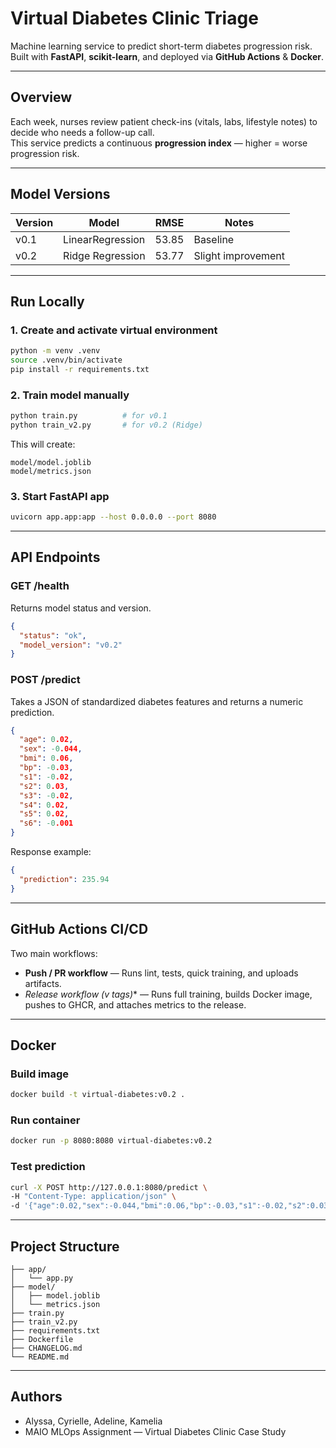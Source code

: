 # Virtual Diabetes Clinic Triage

Machine learning service to predict short-term diabetes progression risk.  
Built with **FastAPI**, **scikit-learn**, and deployed via **GitHub Actions** & **Docker**.

---

## Overview
Each week, nurses review patient check-ins (vitals, labs, lifestyle notes) to decide who needs a follow-up call.  
This service predicts a continuous **progression index** — higher = worse progression risk.

---

## Model Versions

| Version | Model | RMSE | Notes |
|----------|--------|------|--------|
| v0.1 | LinearRegression | 53.85 | Baseline |
| v0.2 | Ridge Regression | 53.77 | Slight improvement |

---

## Run Locally

### 1. Create and activate virtual environment
```bash
python -m venv .venv
source .venv/bin/activate
pip install -r requirements.txt
```

### 2. Train model manually
```bash
python train.py          # for v0.1
python train_v2.py       # for v0.2 (Ridge)
```

This will create:

```
model/model.joblib
model/metrics.json
```

### 3. Start FastAPI app
```bash
uvicorn app.app:app --host 0.0.0.0 --port 8080
```

---

## API Endpoints

### GET /health
Returns model status and version.
```json
{
  "status": "ok",
  "model_version": "v0.2"
}
```

### POST /predict
Takes a JSON of standardized diabetes features and returns a numeric prediction.
```json
{
  "age": 0.02,
  "sex": -0.044,
  "bmi": 0.06,
  "bp": -0.03,
  "s1": -0.02,
  "s2": 0.03,
  "s3": -0.02,
  "s4": 0.02,
  "s5": 0.02,
  "s6": -0.001
}
```

Response example:
```json
{
  "prediction": 235.94
}
```

---

## GitHub Actions CI/CD
Two main workflows:
- **Push / PR workflow** — Runs lint, tests, quick training, and uploads artifacts.  
- **Release workflow (v* tags)** — Runs full training, builds Docker image, pushes to GHCR, and attaches metrics to the release.

---

## Docker

### Build image
```bash
docker build -t virtual-diabetes:v0.2 .
```

### Run container
```bash
docker run -p 8080:8080 virtual-diabetes:v0.2
```

### Test prediction
```bash
curl -X POST http://127.0.0.1:8080/predict \
-H "Content-Type: application/json" \
-d '{"age":0.02,"sex":-0.044,"bmi":0.06,"bp":-0.03,"s1":-0.02,"s2":0.03,"s3":-0.02,"s4":0.02,"s5":0.02,"s6":-0.001}'
```

---

## Project Structure
```
├── app/
│   └── app.py
├── model/
│   ├── model.joblib
│   └── metrics.json
├── train.py
├── train_v2.py
├── requirements.txt
├── Dockerfile
├── CHANGELOG.md
└── README.md
```

---

## Authors
- Alyssa, Cyrielle, Adeline, Kamelia 
- MAIO MLOps Assignment — Virtual Diabetes Clinic Case Study
